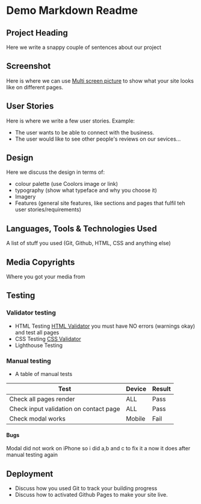 # Demo Markdown Readme

## Project Heading

Here we write a snappy couple of sentences about our project

## Screenshot

Here is where we can use [Multi screen picture](http://techsini.com/multi-mockup/index.php) to show what your site looks like on different pages.

## User Stories

Here is where we write a few user stories. Example:

- The user wants to be able to connect with the business.
- The user would like to see other people's reviews on our sevices...

## Design

Here we discuss the design in terms of:

- colour palette (use Coolors image or link)
- typography (show what typeface and why you choose it)
- Imagery
- Features (general site features, like sections and pages that fulfil teh user stories/requirements)

## Languages, Tools & Technologies Used

A list of stuff you used (Git, Github, HTML, CSS and anything else)

## Media Copyrights

Where you got your media from

## Testing

### Validator testing

- HTML Testing [HTML Validator](https://validator.w3.org/) you must have NO errors (warnings okay) and test all pages
- CSS Testing [CSS Validator](https://jigsaw.w3.org/css-validator/)
- Lighthouse Testing

### Manual testing

- A table of manual tests

| Test                    | Device     | Result       |
| ----------------------- | ---------- | ------------ |
|Check all pages render   | ALL        | Pass         |
|Check input validation on contact page          | ALL        | Pass         |
|Check modal works        | Mobile     | Fail         |

#### Bugs

Modal did not work on iPhone so i did a,b and c to fix it a now it does after manual testing again

## Deployment

- Discuss how you used Git to track your building progress
- Discuss how to activated Github Pages to make your site live.
